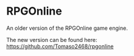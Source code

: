 # RPGOnline
An older version of the RPGOnline game engine.

The new version can be found here: https://github.com/Tomaso2468/rpgonline

